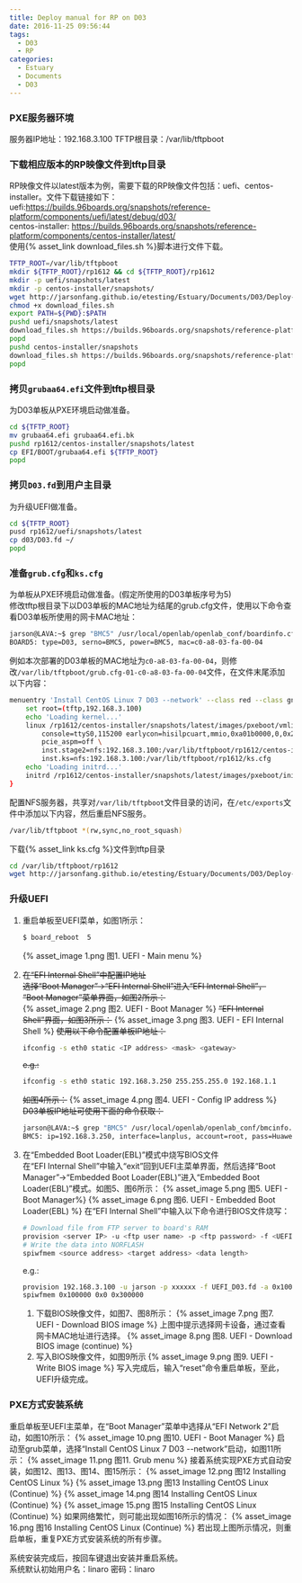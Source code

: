 ```yaml
---
title: Deploy manual for RP on D03
date: 2016-11-25 09:56:44
tags:
  - D03
  - RP
categories:
  - Estuary
  - Documents
  - D03
---
```


### PXE服务器环境

服务器IP地址：192.168.3.100
TFTP根目录：/var/lib/tftpboot

### 下载相应版本的RP映像文件到tftp目录

RP映像文件以latest版本为例，需要下载的RP映像文件包括：uefi、centos-installer。文件下载链接如下：  
uefi:<https://builds.96boards.org/snapshots/reference-platform/components/uefi/latest/debug/d03/>  
centos-installer: <https://builds.96boards.org/snapshots/reference-platform/components/centos-installer/latest/>  
使用{% asset_link download_files.sh %}脚本进行文件下载。
```bash
TFTP_ROOT=/var/lib/tftpboot
mkdir ${TFTP_ROOT}/rp1612 && cd ${TFTP_ROOT}/rp1612
mkdir -p uefi/snapshots/latest
mkdir -p centos-installer/snapshots/
wget http://jarsonfang.github.io/etesting/Estuary/Documents/D03/Deploy-manual-for-RP-on-D03/download_files.sh
chmod +x download_files.sh
export PATH=${PWD}:$PATH
pushd uefi/snapshots/latest
download_files.sh https://builds.96boards.org/snapshots/reference-platform/components/uefi/latest/debug/d03/
popd
pushd centos-installer/snapshots
download_files.sh https://builds.96boards.org/snapshots/reference-platform/components/centos-installer/latest/
popd
```
<!--more-->

### 拷贝`grubaa64.efi`文件到tftp根目录

为D03单板从PXE环境启动做准备。
```bash
cd ${TFTP_ROOT}
mv grubaa64.efi grubaa64.efi.bk
pushd rp1612/centos-installer/snapshots/latest
cp EFI/BOOT/grubaa64.efi ${TFTP_ROOT}
popd
```

### 拷贝`D03.fd`到用户主目录

为升级UEFI做准备。
```bash
cd ${TFTP_ROOT}
pusd rp1612/uefi/snapshots/latest
cp d03/D03.fd ~/
popd
```

### 准备`grub.cfg`和`ks.cfg`

为单板从PXE环境启动做准备。(假定所使用的D03单板序号为5)  
修改tftp根目录下以D03单板的MAC地址为结尾的grub.cfg文件，使用以下命令查看D03单板所使用的网卡MAC地址：
```bash
jarson@LAVA:~$ grep "BMC5" /usr/local/openlab/openlab_conf/boardinfo.cfg
BOARD5: type=D03, serno=BMC5, power=BMC5, mac=c0-a8-03-fa-00-04
```
例如本次部署的D03单板的MAC地址为`c0-a8-03-fa-00-04`，则修改`/var/lib/tftpboot/grub.cfg-01-c0-a8-03-fa-00-04`文件，在文件末尾添加以下内容：
```bash
menuentry 'Install CentOS Linux 7 D03 --network' --class red --class gnu-linux --class gnu --class os {
    set root=(tftp,192.168.3.100)
    echo 'Loading kernel...'
    linux /rp1612/centos-installer/snapshots/latest/images/pxeboot/vmlinuz ip=eth0:dhcp \
        console=ttyS0,115200 earlycon=hisilpcuart,mmio,0xa01b0000,0,0x2f8 \
        pcie_aspm=off \
        inst.stage2=nfs:192.168.3.100:/var/lib/tftpboot/rp1612/centos-installer/snapshots/latest \
        inst.ks=nfs:192.168.3.100:/var/lib/tftpboot/rp1612/ks.cfg
    echo 'Loading initrd...'
    initrd /rp1612/centos-installer/snapshots/latest/images/pxeboot/initrd.img
}
```
配置NFS服务器，共享对`/var/lib/tftpboot`文件目录的访问，在`/etc/exports`文件中添加以下内容，然后重启NFS服务。
```bash
/var/lib/tftpboot *(rw,sync,no_root_squash)
```
下载{% asset_link ks.cfg %}文件到tftp目录
```bash
cd /var/lib/tftpboot/rp1612
wget http://jarsonfang.github.io/etesting/Estuary/Documents/D03/Deploy-manual-for-RP-on-D03/ks.cfg
```

### 升级UEFI

1. 重启单板至UEFI菜单，如图1所示：  
   ```bash
   $ board_reboot  5
   ```
   {% asset_image 1.png 图1. UEFI - Main menu %}

2. ~~在“EFI Internal Shell”中配置IP地址~~  
   ~~选择“Boot Manager”->“EFI Internal Shell”进入“EFI Internal Shell”，~~  
   ~~“Boot Manager”菜单界面，如图2所示：~~  
   {% asset_image 2.png 图2. UEFI - Boot Manager %}
   ~~“EFI Internal Shell”界面，如图3所示：~~
   {% asset_image 3.png 图3. UEFI - EFI Internal Shell %}
   ~~使用以下命令配置单板IP地址：~~
   ```bash
   ifconfig -s eth0 static <IP address> <mask> <gateway>
   ```
   ~~e.g.:~~
   ```bash
   ifconfig -s eth0 static 192.168.3.250 255.255.255.0 192.168.1.1
   ```
   ~~如图4所示：~~
   {% asset_image 4.png 图4. UEFI - Config IP address %}
   ~~D03单板IP地址可使用下面的命令获取：~~
   ```bash
   jarson@LAVA:~$ grep "BMC5" /usr/local/openlab/openlab_conf/bmcinfo.cfg 
   BMC5: ip=192.168.3.250, interface=lanplus, account=root, pass=Huawei12#$
   ```
3. 在“Embedded Boot Loader(EBL)”模式中烧写BIOS文件  
   在“EFI Internal Shell”中输入“exit”回到UEFI主菜单界面，然后选择“Boot Manager”->“Embedded Boot Loader(EBL)”进入“Embedded Boot Loader(EBL)”模式。如图5、图6所示：
   {% asset_image 5.png 图5. UEFI - Boot Manager%}
   {% asset_image 6.png 图6. UEFI - Embedded Boot Loader(EBL) %}
   在“EFI Internal Shell”中输入以下命令进行BIOS文件烧写：
   ```bash
   # Download file from FTP server to board's RAM
   provision <server IP> -u <ftp user name> -p <ftp password> -f <UEFI binary> -a <download target address>
   # Write the data into NORFLASH
   spiwfmem <source address> <target address> <data length>
   ```
   e.g.:
   ```bash
   provision 192.168.3.100 -u jarson -p xxxxxx -f UEFI_D03.fd -a 0x100000
   spiwfmem 0x100000 0x0 0x300000
   ```
   1) 下载BIOS映像文件，如图7、图8所示：
   {% asset_image 7.png 图7. UEFI - Download BIOS image %}
   上图中提示选择网卡设备，通过查看网卡MAC地址进行选择。
   {% asset_image 8.png 图8. UEFI - Download BIOS image (continue) %}
   2) 写入BIOS映像文件，如图9所示
   {% asset_image 9.png 图9. UEFI - Write BIOS image %}
   写入完成后，输入“reset”命令重启单板，至此，UEFI升级完成。

### PXE方式安装系统

重启单板至UEFI主菜单，在“Boot Manager”菜单中选择从“EFI Network 2”启动，如图10所示：
{% asset_image 10.png 图10. UEFI - Boot Manager %}
启动至grub菜单，选择“Install CentOS Linux 7 D03 --network”启动，如图11所示：
{% asset_image 11.png 图11. Grub menu %}
接着系统实现PXE方式自动安装，如图12、图13、图14、图15所示：
{% asset_image 12.png 图12 Installing CentOS Linux %}
{% asset_image 13.png 图13 Installing CentOS Linux (Continue) %}
{% asset_image 14.png 图14 Installing CentOS Linux (Continue) %}
{% asset_image 15.png 图15 Installing CentOS Linux (Continue) %}
如果网络繁忙，则可能出现如图16所示的情况：
{% asset_image 16.png 图16 Installing CentOS Linux (Continue) %}
若出现上图所示情况，则重启单板，重复PXE方式安装系统的所有步骤。

系统安装完成后，按回车键退出安装并重启系统。  
系统默认初始用户名：linaro 密码：linaro


